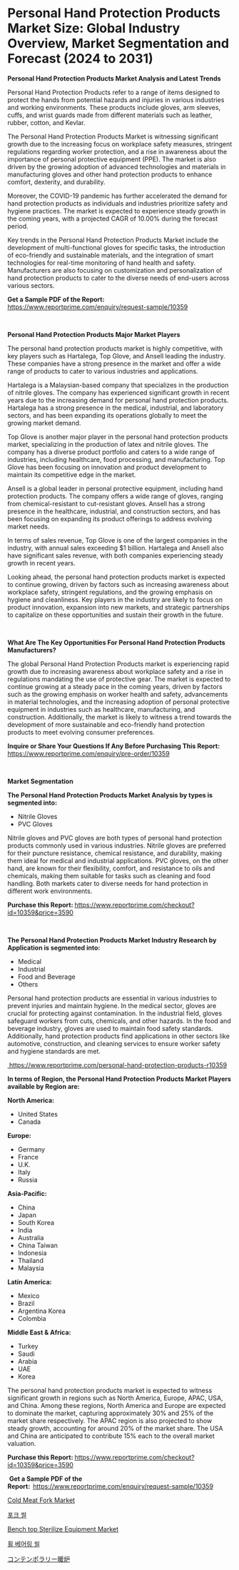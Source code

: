<p><h1>Personal Hand Protection Products Market Size: Global Industry Overview, Market Segmentation and Forecast (2024 to 2031)</h1></p><p><strong>Personal Hand Protection Products Market Analysis and Latest Trends</strong></p>
<p><p>Personal Hand Protection Products refer to a range of items designed to protect the hands from potential hazards and injuries in various industries and working environments. These products include gloves, arm sleeves, cuffs, and wrist guards made from different materials such as leather, rubber, cotton, and Kevlar.</p><p>The Personal Hand Protection Products Market is witnessing significant growth due to the increasing focus on workplace safety measures, stringent regulations regarding worker protection, and a rise in awareness about the importance of personal protective equipment (PPE). The market is also driven by the growing adoption of advanced technologies and materials in manufacturing gloves and other hand protection products to enhance comfort, dexterity, and durability.</p><p>Moreover, the COVID-19 pandemic has further accelerated the demand for hand protection products as individuals and industries prioritize safety and hygiene practices. The market is expected to experience steady growth in the coming years, with a projected CAGR of 10.00% during the forecast period.</p><p>Key trends in the Personal Hand Protection Products Market include the development of multi-functional gloves for specific tasks, the introduction of eco-friendly and sustainable materials, and the integration of smart technologies for real-time monitoring of hand health and safety. Manufacturers are also focusing on customization and personalization of hand protection products to cater to the diverse needs of end-users across various sectors.</p></p>
<p><strong>Get a Sample PDF of the Report:&nbsp;</strong> <a href="https://www.reportprime.com/enquiry/request-sample/10359">https://www.reportprime.com/enquiry/request-sample/10359</a></p>
<p>&nbsp;</p>
<p><strong>Personal Hand Protection Products Major Market Players</strong></p>
<p><p>The personal hand protection products market is highly competitive, with key players such as Hartalega, Top Glove, and Ansell leading the industry. These companies have a strong presence in the market and offer a wide range of products to cater to various industries and applications.</p><p>Hartalega is a Malaysian-based company that specializes in the production of nitrile gloves. The company has experienced significant growth in recent years due to the increasing demand for personal hand protection products. Hartalega has a strong presence in the medical, industrial, and laboratory sectors, and has been expanding its operations globally to meet the growing market demand.</p><p>Top Glove is another major player in the personal hand protection products market, specializing in the production of latex and nitrile gloves. The company has a diverse product portfolio and caters to a wide range of industries, including healthcare, food processing, and manufacturing. Top Glove has been focusing on innovation and product development to maintain its competitive edge in the market.</p><p>Ansell is a global leader in personal protective equipment, including hand protection products. The company offers a wide range of gloves, ranging from chemical-resistant to cut-resistant gloves. Ansell has a strong presence in the healthcare, industrial, and construction sectors, and has been focusing on expanding its product offerings to address evolving market needs.</p><p>In terms of sales revenue, Top Glove is one of the largest companies in the industry, with annual sales exceeding $1 billion. Hartalega and Ansell also have significant sales revenue, with both companies experiencing steady growth in recent years.</p><p>Looking ahead, the personal hand protection products market is expected to continue growing, driven by factors such as increasing awareness about workplace safety, stringent regulations, and the growing emphasis on hygiene and cleanliness. Key players in the industry are likely to focus on product innovation, expansion into new markets, and strategic partnerships to capitalize on these opportunities and sustain their growth in the future.</p></p>
<p>&nbsp;</p>
<p><strong>What Are The Key Opportunities For Personal Hand Protection Products Manufacturers?</strong></p>
<p><p>The global Personal Hand Protection Products market is experiencing rapid growth due to increasing awareness about workplace safety and a rise in regulations mandating the use of protective gear. The market is expected to continue growing at a steady pace in the coming years, driven by factors such as the growing emphasis on worker health and safety, advancements in material technologies, and the increasing adoption of personal protective equipment in industries such as healthcare, manufacturing, and construction. Additionally, the market is likely to witness a trend towards the development of more sustainable and eco-friendly hand protection products to meet evolving consumer preferences.</p></p>
<p><strong>Inquire or Share Your Questions If Any Before Purchasing This Report:</strong> <a href="https://www.reportprime.com/enquiry/pre-order/10359">https://www.reportprime.com/enquiry/pre-order/10359</a></p>
<p>&nbsp;</p>
<p><strong>Market Segmentation</strong></p>
<p><strong>The Personal Hand Protection Products Market Analysis by types is segmented into:</strong></p>
<p><ul><li>Nitrile Gloves</li><li>PVC Gloves</li></ul></p>
<p><p>Nitrile gloves and PVC gloves are both types of personal hand protection products commonly used in various industries. Nitrile gloves are preferred for their puncture resistance, chemical resistance, and durability, making them ideal for medical and industrial applications. PVC gloves, on the other hand, are known for their flexibility, comfort, and resistance to oils and chemicals, making them suitable for tasks such as cleaning and food handling. Both markets cater to diverse needs for hand protection in different work environments.</p></p>
<p><strong>Purchase this Report:&nbsp;</strong><a href="https://www.reportprime.com/checkout?id=10359&price=3590">https://www.reportprime.com/checkout?id=10359&price=3590</a></p>
<p>&nbsp;</p>
<p><strong>The Personal Hand Protection Products Market Industry Research by Application is segmented into:</strong></p>
<p><ul><li>Medical</li><li>Industrial</li><li>Food and Beverage</li><li>Others</li></ul></p>
<p><p>Personal hand protection products are essential in various industries to prevent injuries and maintain hygiene. In the medical sector, gloves are crucial for protecting against contamination. In the industrial field, gloves safeguard workers from cuts, chemicals, and other hazards. In the food and beverage industry, gloves are used to maintain food safety standards. Additionally, hand protection products find applications in other sectors like automotive, construction, and cleaning services to ensure worker safety and hygiene standards are met.</p></p>
<p><a href="https://www.reportprime.com/personal-hand-protection-products-r10359">&nbsp;https://www.reportprime.com/personal-hand-protection-products-r10359</a></p>
<p><strong>In terms of Region, the Personal Hand Protection Products Market Players available by Region are:</strong></p>
<p>
    <p> <strong> North America: </strong>
        <ul>
            <li>United States</li>
            <li>Canada</li>
        </ul>
        </p> 
    <p> <strong> Europe: </strong>
        <ul>
            <li>Germany</li>
            <li>France</li>
            <li>U.K.</li>
            <li>Italy</li>
            <li>Russia</li>
        </ul>
        </p> 
    <p> <strong> Asia-Pacific: </strong>
        <ul>
            <li>China</li>
            <li>Japan</li>
            <li>South Korea</li>
            <li>India</li>
            <li>Australia</li>
            <li>China Taiwan</li>
            <li>Indonesia</li>
            <li>Thailand</li>
            <li>Malaysia</li>
        </ul>
        </p> 
    <p> <strong> Latin America: </strong>
        <ul>
            <li>Mexico</li>
            <li>Brazil</li>
            <li>Argentina Korea</li>
            <li>Colombia</li>
        </ul>
        </p> 
    <p> <strong> Middle East & Africa: </strong>
        <ul>
            <li>Turkey</li>
            <li>Saudi</li>
            <li>Arabia</li>
            <li>UAE</li>
            <li>Korea</li>
        </ul>
    </p>
    </p>
<p><p>The personal hand protection products market is expected to witness significant growth in regions such as North America, Europe, APAC, USA, and China. Among these regions, North America and Europe are expected to dominate the market, capturing approximately 30% and 25% of the market share respectively. The APAC region is also projected to show steady growth, accounting for around 20% of the market share. The USA and China are anticipated to contribute 15% each to the overall market valuation.</p></p>
<p><strong>Purchase this Report: </strong><a href="https://www.reportprime.com/checkout?id=10359&price=3590">https://www.reportprime.com/checkout?id=10359&price=3590</a></p>
<p>&nbsp;<strong>Get a Sample PDF of the Report:&nbsp;&nbsp;</strong><a href="https://www.reportprime.com/enquiry/request-sample/10359">https://www.reportprime.com/enquiry/request-sample/10359</a></p>
<p><strong></strong></p>
<p><p><a href="https://issuu.com/reportprime-2/docs/cold-meat-fork-market-size-2030.pptx">Cold Meat Fork Market</a></p><p><a href="https://github.com/camron674/Market-Research-Report-List-1/blob/main/404633574288.md">포크 씰</a></p><p><a href="https://github.com/MyrtisWest1/Market-Research-Report-List-1/blob/main/bench-top-sterilize-equipment-market.md">Bench top Sterilize Equipment Market</a></p><p><a href="https://github.com/BrettWeberrt8767765/Market-Research-Report-List-1/blob/main/941586574287.md">휠 베어링 씰</a></p><p><a href="https://github.com/Sophiaard2003/Market-Research-Report-List-1/blob/main/659649879432.md">コンテンポラリー暖炉</a></p></p>